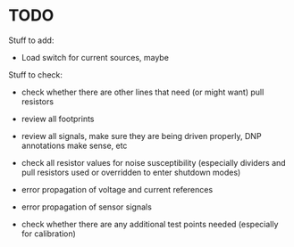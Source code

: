 TODO
=====

Stuff to add:

* Load switch for current sources, maybe

Stuff to check:

* check whether there are other lines that need (or might want) pull resistors

* review all footprints

* review all signals, make sure they are being driven properly, DNP annotations make sense, etc

* check all resistor values for noise susceptibility (especially dividers and pull resistors used or overridden to enter shutdown modes)

* error propagation of voltage and current references

* error propagation of sensor signals

* check whether there are any additional test points needed (especially for calibration)

